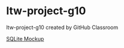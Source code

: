 # ltw-project-g10
ltw-project-g10 created by GitHub Classroom

[SQLite Mockup](database_mockup.png)
